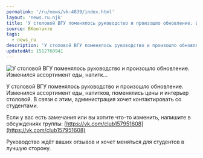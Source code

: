 ```yaml
---
permalink: '/ru/news/vk-4839/index.html'
layout: 'news.ru.njk'
title: 'У столовой ВГУ поменялось руководство и произошло обновление. Изменился ассортимент еды, напитк'
source: ВКонтакте
tags:
  - news_ru
description: 'У столовой ВГУ поменялось руководство и произошло обновление. Изменился ассортимент еды, напитк…'
updatedAt: 1512760941
---
```

![У столовой ВГУ поменялось руководство и произошло обновление. Изменился ассортимент еды, напитк…](https://sun9-49.userapi.com/impf/c840728/v840728180/31694/zDOuC9n56yU.jpg?size=1280x854&quality=96&sign=effc365865c07367522390474fada74f&c_uniq_tag=Xmj5dmNBN14-vAp2I3-LA-gx4I6BER3pXVVdbUl873Y&type=album)

У столовой ВГУ поменялось руководство и произошло обновление. Изменился ассортимент еды, напитков, поменялись цены и интерьер столовой. В связи с этим, администрация хочет контактировать со студентами.

Если у вас есть замечания или вы хотите что-то изменить, напишите в обсуждениях группы: [https://vk.com/club157951608](https://vk.com/club157951608)

Руководство ждёт ваших отзывов и хочет меняться для студентов в лучшую сторону.
